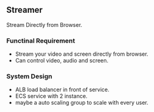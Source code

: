 ## Streamer
Stream Directly from Browser.

### Functinal Requirement
- Stream your video and screen directly from browser.
- Can control video, audio and screen.

### System Design
- ALB load balancer in front of service.
- ECS service with 2 instance.
- maybe a auto scaling group to scale with every user.
